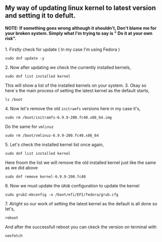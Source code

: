 ## My way of updating linux kernel to latest version and setting it to defult.

#### NOTE: If something goes wrong although it shouldn't, Don't blame me for your broken system. Simply what I'm trying to say is " Do it at your own risk". 


1\. Firstly check for update ( In my case I'm using Fedora )
```
sudo dnf update -y
```
2\. Now after updating we check the currently installed kernels,
```
sudo dnf list installed kernel
```
This will show a list of the installed kernels on your system.
3\. Okay so here`s the main process of setting the latest kernel as the default starts,
```
ls /boot
```
4\. Now let's remove the old `initramfs` versions here in my case it's,
```
sudo rm /boot/initramfs-6.9.9-200.fc40.x86_64.img 
```
Do the same for `vmlinuz`
```
sudo rm /boot/vmlinuz-6.9.9-200.fc40.x86_64
```
5\. Let's check the installed kernel list once again,
```
sudo dnf list installed kernel
```
Here froom the list we will remove the old installed kernel just like the same as we did above
```
sudo dnf remove kernel-6.9.9-200.fc40
```
6\. Now we must update the `GRUB` configuration to update the kernel
```
sudo grub2-mkconfig -o /boot/efi/EFI/fedora/grub.cfg
```
7\. Alright so our work of setting the latest kernel as the default is all done so let's,
```
reboot
```
And after the successfull reboot you can ckeck the version on terminal with
```
neofetch
```
